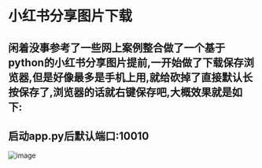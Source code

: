 # 小红书分享图片下载


## 闲着没事参考了一些网上案例整合做了一个基于python的小红书分享图片提前,一开始做了下载保存浏览器,但是好像最多是手机上用,就给砍掉了直接默认长按保存了,浏览器的话就右键保存吧,大概效果就是如下:

## 启动app.py后默认端口:10010
![image](https://github.com/user-attachments/assets/f6d25445-6553-4685-915a-a862d910671b)
